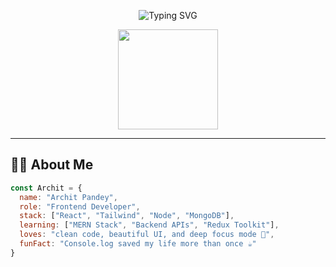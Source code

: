<!-- README.md for Archit Pandey -->

<!-- README.md: Archit Pandey's GitHub Profile -->

<p align="center">
  <img src="https://readme-typing-svg.demolab.com?font=Fira+Code&duration=2000&pause=500&center=true&vCenter=true&width=450&lines=Hi%2C+I'm+Archit+Pandey!;Frontend+Developer+%7C+MERN+Stack+Learner;Crafting+Beautiful+UIs+with+React+%26+Tailwind;Welcome+to+My+GitHub+Universe+%F0%9F%8C%9F" alt="Typing SVG" />
</p>

<p align="center">
  <img src="https://media.giphy.com/media/L8K62iTDkzGX6/giphy.gif" width="160" />
</p>

---

## 🧑‍💻 About Me

```js
const Archit = {
  name: "Archit Pandey",
  role: "Frontend Developer",
  stack: ["React", "Tailwind", "Node", "MongoDB"],
  learning: ["MERN Stack", "Backend APIs", "Redux Toolkit"],
  loves: "clean code, beautiful UI, and deep focus mode 🧘",
  funFact: "Console.log saved my life more than once ☕"
}

